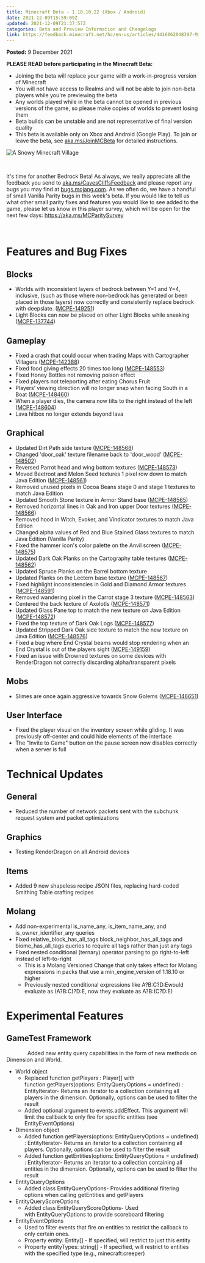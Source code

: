 ```yaml
---
title: Minecraft Beta - 1.18.10.22 (Xbox / Android)
date: 2021-12-09T15:59:09Z
updated: 2021-12-09T21:37:57Z
categories: Beta and Preview Information and Changelogs
link: https://feedback.minecraft.net/hc/en-us/articles/4416062048397-Minecraft-Beta-1-18-10-22-Xbox-Android
---
```


**Posted:** 9 December 2021

**PLEASE READ before participating in the Minecraft Beta:**

- Joining the beta will replace your game with a work-in-progress version of Minecraft
- You will not have access to Realms and will not be able to join non-beta players while you're previewing the beta
- Any worlds played while in the beta cannot be opened in previous versions of the game, so please make copies of worlds to prevent losing them
- Beta builds can be unstable and are not representative of final version quality
- This beta is available only on Xbox and Android (Google Play). To join or leave the beta, see [aka.ms/JoinMCBeta](https://aka.ms/JoinMCBeta) for detailed instructions.

![A Snowy Minecraft Village](https://feedback.minecraft.net/hc/article_attachments/4416078376333/Screen_Shot_12-09-21_at_12.28_PM.JPG)

 

It's time for another Bedrock Beta! As always, we really appreciate all the feedback you send to [aka.ms/CavesCliffsFeedback](http://aka.ms/CavesCliffsFeedback) and please report any bugs you may find at [bugs.mojang.com](http://bugs.mojang.com/). As we often do, we have a handful of small Vanilla Parity bugs in this week's beta. If you would like to tell us what other small parity fixes and features you would like to see added to the game, please let us know in this player survey, which will be open for the next few days: <https://aka.ms/MCParitySurvey>

 

# **Features and Bug Fixes**

## **Blocks**

- Worlds with inconsistent layers of bedrock between Y=1 and Y=4, inclusive, (such as those where non-bedrock has generated or been placed in those layers) now correctly and consistently replace bedrock with deepslate. ([MCPE-149251](https://bugs.mojang.com/browse/MCPE-149251))
- Light Blocks can now be placed on other Light Blocks while sneaking ([MCPE-137744](https://bugs.mojang.com/browse/MCPE-137744))

## **Gameplay**

- Fixed a crash that could occur when trading Maps with Cartographer Villagers ([MCPE-142388](https://bugs.mojang.com/browse/MCPE-142388))
- Fixed food giving effects 20 times too long ([MCPE-148553](https://bugs.mojang.com/browse/MCPE-148553))
- Fixed Honey Bottles not removing poison effect
- Fixed players not teleporting after eating Chorus Fruit
- Players’ viewing direction will no longer snap when facing South in a Boat ([MCPE-148460](https://bugs.mojang.com/browse/MCPE-148460))
- When a player dies, the camera now tilts to the right instead of the left ([MCPE-148604](https://bugs.mojang.com/browse/MCPE-148604))
- Lava hitbox no longer extends beyond lava

## **Graphical**

- Updated Dirt Path side texture ([MCPE-148568](https://bugs.mojang.com/browse/MCPE-148568))
- Changed 'door_oak' texture filename back to 'door_wood' ([MCPE-148502](https://bugs.mojang.com/browse/MCPE-148502))
- Reversed Parrot head and wing bottom textures ([MCPE-148573](https://bugs.mojang.com/browse/MCPE-148573))
- Moved Beetroot and Melon Seed textures 1 pixel row down to match Java Edition ([MCPE-148561](https://bugs.mojang.com/browse/MCPE-148561))
- Removed unused pixels in Cocoa Beans stage 0 and stage 1 textures to match Java Edition
- Updated Smooth Stone texture in Armor Stand base ([MCPE-148565](https://bugs.mojang.com/browse/MCPE-148565))
- Removed horizontal lines in Oak and Iron upper Door textures ([MCPE-148566](https://bugs.mojang.com/browse/MCPE-148566))
- Removed hood in Witch, Evoker, and Vindicator textures to match Java Edition
- Changed alpha values of Red and Blue Stained Glass textures to match Java Edition (Vanilla Parity)
- Fixed the hammer icon's color palette on the Anvil screen ([MCPE-148575](https://bugs.mojang.com/browse/MCPE-148575))
- Updated Dark Oak Planks on the Cartography table textures ([MCPE-148562](https://bugs.mojang.com/browse/MCPE-148562))
- Updated Spruce Planks on the Barrel bottom texture 
- Updated Planks on the Lectern base texture ([MCPE-148567](https://bugs.mojang.com/browse/MCPE-148567))
- Fixed highlight inconsistencies in Gold and Diamond Armor textures ([MCPE-148591](https://bugs.mojang.com/browse/MCPE-148591))
- Removed wandering pixel in the Carrot stage 3 texture ([MCPE-148563](https://bugs.mojang.com/browse/MCPE-148563))
- Centered the back texture of Axolotls ([MCPE-148571](https://bugs.mojang.com/browse/MCPE-148571))
- Updated Glass Pane top to match the new texture on Java Edition ([MCPE-148572](https://bugs.mojang.com/browse/MCPE-148572))
- Fixed the top texture of Dark Oak Logs ([MCPE-148577](https://bugs.mojang.com/browse/MCPE-148577))
- Updated Stripped Dark Oak side texture to match the new texture on Java Edition ([MCPE-148576](https://bugs.mojang.com/browse/MCPE-148576))
- Fixed a bug where End Crystal beams would stop rendering when an End Crystal is out of the players sight ([MCPE-149159](https://bugs.mojang.com/browse/MCPE-149159))
- Fixed an issue with Drowned textures on some devices with RenderDragon not correctly discarding alpha/transparent pixels

## **Mobs**

- Slimes are once again aggressive towards Snow Golems ([MCPE-146651](https://bugs.mojang.com/browse/MCPE-146651))

## **User Interface**

- Fixed the player visual on the inventory screen while gliding. It was previously off-center and could hide elements of the interface
- The "Invite to Game" button on the pause screen now disables correctly when a server is full

# **Technical Updates**

## **General**

- Reduced the number of network packets sent with the subchunk request system and packet optimizations

## **Graphics**

- Testing RenderDragon on all Android devices

## **Items**

- Added 9 new shapeless recipe JSON files, replacing hard-coded Smithing Table crafting recipes

## **Molang**

- Add non-experimental is_name_any, is_item_name_any, and is_owner_identifier_any queries
- Fixed relative_block_has_all_tags block_neighbor_has_all_tags and biome_has_all_tags queries to require all tags rather than just any tags
- Fixed nested conditional (ternary) operator parsing to go right-to-left instead of left-to-right
  - This is a Molang Versioned Change that only takes effect for Molang expressions in packs that use a min_engine_version of 1.18.10 or higher
  - Previously nested conditional expressions like A?B:C?D:Ewould evaluate as (A?B:C)?D:E, now they evaluate as A?B:(C?D:E)

# **Experimental Features** 

## **GameTest Framework**

              Added new entity query capabilities in the form of new methods on Dimension and World.

- World object
  - Replaced function getPlayers : Player\[\] with function getPlayers(options: EntityQueryOptions = undefined) : EntityIterator- Returns an iterator to a collection containing all players in the dimension. Optionally, options can be used to filter the result
  - Added optional argument to events.addEffect. This argument will limit the callback to only fire for specific entities (see EntityEventOptions)
- Dimension object
  - Added function getPlayers(options: EntityQueryOptions = undefined) : EntityIterator- Returns an iterator to a collection containing all players. Optionally, options can be used to filter the result
  - Added function getEntities(options: EntityQueryOptions = undefined) : EntityIterator- Returns an iterator to a collection containing all entities in the dimension. Optionally, options can be used to filter the result
- EntityQueryOptions
  - Added class EntityQueryOptions- Provides additional filtering options when calling getEntities and getPlayers
- EntityQueryScoreOptions
  - Added class EntityQueryScoreOptions- Used with EntityQueryOptions to provide scoreboard filtering
- EntityEventOptions
  - Used to filter events that fire on entities to restrict the callback to only certain ones.
  - Property entity: Entity\[\] - If specified, will restrict to just this entity
  - Property entityTypes: string\[\] - If specified, will restrict to entities with the specified type (e.g., minecraft:creeper)
